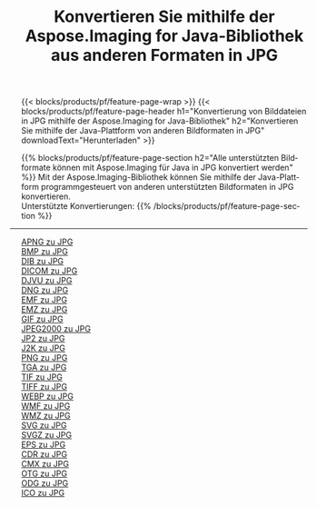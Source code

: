 ﻿---
title: Konvertieren Sie mithilfe der Aspose.Imaging for Java-Bibliothek aus anderen Formaten in JPG 
weight: 3920
url: /de/java/conversion/to/jpg 
lang: de
langdirlevel: 2
locales: zh-hans,ja,it,ru,de,es,fr,nl,id,lt,pl,pt,vi,tr,ko,zh-hant,ar,hi,th,sv,cs,uk,he
description: Mit Aspose.Imaging können Sie mithilfe von Java aus anderen Formaten in JPG konvertieren
---

{{< blocks/products/pf/feature-page-wrap >}}
{{< blocks/products/pf/feature-page-header h1="Konvertierung von Bilddateien in JPG mithilfe der Aspose.Imaging for Java-Bibliothek" h2="Konvertieren Sie mithilfe der Java-Plattform von anderen Bildformaten in JPG" downloadText="Herunterladen" >}}


{{% blocks/products/pf/feature-page-section  h2="Alle unterstützten Bildformate können mit Aspose.Imaging für Java in JPG konvertiert werden" %}}
Mit der Aspose.Imaging-Bibliothek können Sie mithilfe der Java-Plattform programmgesteuert von anderen unterstützten Bildformaten in JPG konvertieren.
<br/>
Unterstützte Konvertierungen:
{{% /blocks/products/pf/feature-page-section %}}
<div class="container-fluid productfamilypage bg-gray">
    <div class="convertypes bg-gray agp-content section">
        <div class="container">
		<hr style="margin-left:-20px;"/>
		<div class="row other-converters">
		    <div class='col-md-2 other-converter remove-lp remove-rp'><a href="/imaging/de/java/conversion/apng-to-jpg" >APNG zu JPG</a></div>
<div class='col-md-2 other-converter remove-lp remove-rp'><a href="/imaging/de/java/conversion/bmp-to-jpg" >BMP zu JPG</a></div>
<div class='col-md-2 other-converter remove-lp remove-rp'><a href="/imaging/de/java/conversion/dib-to-jpg" >DIB zu JPG</a></div>
<div class='col-md-2 other-converter remove-lp remove-rp'><a href="/imaging/de/java/conversion/dicom-to-jpg" >DICOM zu JPG</a></div>
<div class='col-md-2 other-converter remove-lp remove-rp'><a href="/imaging/de/java/conversion/djvu-to-jpg" >DJVU zu JPG</a></div>
<div class='col-md-2 other-converter remove-lp remove-rp'><a href="/imaging/de/java/conversion/dng-to-jpg" >DNG zu JPG</a></div>
<div class='col-md-2 other-converter remove-lp remove-rp'><a href="/imaging/de/java/conversion/emf-to-jpg" >EMF zu JPG</a></div>
<div class='col-md-2 other-converter remove-lp remove-rp'><a href="/imaging/de/java/conversion/emz-to-jpg" >EMZ zu JPG</a></div>
<div class='col-md-2 other-converter remove-lp remove-rp'><a href="/imaging/de/java/conversion/gif-to-jpg" >GIF zu JPG</a></div>
<div class='col-md-2 other-converter remove-lp remove-rp'><a href="/imaging/de/java/conversion/jpeg2000-to-jpg" >JPEG2000 zu JPG</a></div>
<div class='col-md-2 other-converter remove-lp remove-rp'><a href="/imaging/de/java/conversion/jp2-to-jpg" >JP2 zu JPG</a></div>
<div class='col-md-2 other-converter remove-lp remove-rp'><a href="/imaging/de/java/conversion/j2k-to-jpg" >J2K zu JPG</a></div>
<div class='col-md-2 other-converter remove-lp remove-rp'><a href="/imaging/de/java/conversion/png-to-jpg" >PNG zu JPG</a></div>
<div class='col-md-2 other-converter remove-lp remove-rp'><a href="/imaging/de/java/conversion/tga-to-jpg" >TGA zu JPG</a></div>
<div class='col-md-2 other-converter remove-lp remove-rp'><a href="/imaging/de/java/conversion/tif-to-jpg" >TIF zu JPG</a></div>
<div class='col-md-2 other-converter remove-lp remove-rp'><a href="/imaging/de/java/conversion/tiff-to-jpg" >TIFF zu JPG</a></div>
<div class='col-md-2 other-converter remove-lp remove-rp'><a href="/imaging/de/java/conversion/webp-to-jpg" >WEBP zu JPG</a></div>
<div class='col-md-2 other-converter remove-lp remove-rp'><a href="/imaging/de/java/conversion/wmf-to-jpg" >WMF zu JPG</a></div>
<div class='col-md-2 other-converter remove-lp remove-rp'><a href="/imaging/de/java/conversion/wmz-to-jpg" >WMZ zu JPG</a></div>
<div class='col-md-2 other-converter remove-lp remove-rp'><a href="/imaging/de/java/conversion/svg-to-jpg" >SVG zu JPG</a></div>
<div class='col-md-2 other-converter remove-lp remove-rp'><a href="/imaging/de/java/conversion/svgz-to-jpg" >SVGZ zu JPG</a></div>
<div class='col-md-2 other-converter remove-lp remove-rp'><a href="/imaging/de/java/conversion/eps-to-jpg" >EPS zu JPG</a></div>
<div class='col-md-2 other-converter remove-lp remove-rp'><a href="/imaging/de/java/conversion/cdr-to-jpg" >CDR zu JPG</a></div>
<div class='col-md-2 other-converter remove-lp remove-rp'><a href="/imaging/de/java/conversion/cmx-to-jpg" >CMX zu JPG</a></div>
<div class='col-md-2 other-converter remove-lp remove-rp'><a href="/imaging/de/java/conversion/otg-to-jpg" >OTG zu JPG</a></div>
<div class='col-md-2 other-converter remove-lp remove-rp'><a href="/imaging/de/java/conversion/odg-to-jpg" >ODG zu JPG</a></div>
<div class='col-md-2 other-converter remove-lp remove-rp'><a href="/imaging/de/java/conversion/ico-to-jpg" >ICO zu JPG</a></div>
                </div>
        </div>
    </div>
</div>
<br/>

